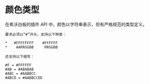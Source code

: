 # 颜色类型

在希沃白板的插件 API 中，颜色以字符串表示，但有严格规范的类型定义。

```
要求必须以“#”开头，支持以下种类：

*   #FFFFFFFF    #FFFFFF
*    AARRGGBB     RRGGBB

还支持以下缩写：

#F = #FFFFFF
#AB = #ABABAB
#ABC = #AABBCC
#ABCD = #AABBCCDD
```
